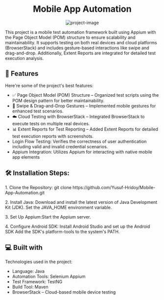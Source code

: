 <h1 align="center" id="title">Mobile App Automation</h1>

<p align="center"><img src="https://socialify.git.ci/Yusuf-Hridoy/App-Automation-Mobile/image?language=1&amp;owner=1&amp;name=1&amp;stargazers=1&amp;theme=Light" alt="project-image"></p>

<p id="description">This project is a mobile test automation framework built using Appium with the Page Object Model (POM) structure to ensure scalability and maintainability. It supports testing on both real devices and cloud platforms (BrowserStack) and includes gesture-based interactions like swipe and drag-and-drop. Additionally, Extent Reports are integrated for detailed test execution analysis.</p>

  
  
<h2>🧐 Features</h2>

Here're some of the project's best features:

* ✅ Page Object Model (POM) Structure – Organized test scripts using the POM design pattern for better maintainability.
* 📱 Swipe & Drag-and-Drop Gestures – Implemented mobile gestures for enhanced test scenarios.
* ☁️ Cloud Testing with BrowserStack – Integrated BrowserStack to execute tests on multiple real devices.
* 📊 Extent Reports for Test Reporting – Added Extent Reports for detailed test execution reports with screenshots.
* Login Flow Testing: Verifies the correctness of user authentication including valid and invalid credential scenarios.
* Appium Integration: Utilizes Appium for interacting with native mobile app elements

<h2>🛠️ Installation Steps:</h2>

<p>1. Clone the Repository: git clone https://github.com/Yusuf-Hridoy/Mobile-App-Automation.git</p>

<p>2. Install Java: Download and install the latest version of Java Development Kit (JDK). Set the JAVA_HOME environment variable.</p>

<p>3. Set Up Appium:Start the Appium server.</p>

<p>4. Configure Android SDK: Install Android Studio and set up the Android SDK Add the SDK's platform-tools to the system's PATH.</p>

  
  
<h2>💻 Built with</h2>

Technologies used in the project:

*   Language: Java
*   Automation Tools: Selenium Appium
*   Test Framework: TestNG
*   Build Tool: Maven
*   BrowserStack – Cloud-based mobile device testing
